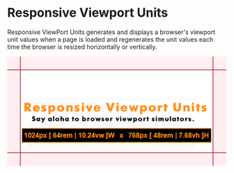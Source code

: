 # <h1>Responsive Viewport Units</h1>
Responsive ViewPort Units generates and displays a browser's viewport unit values when a page is loaded and regenerates the unit values each time the browser is resized horizontally or vertically.
 
![](images/responsive-viewport-units-github-card.png)
